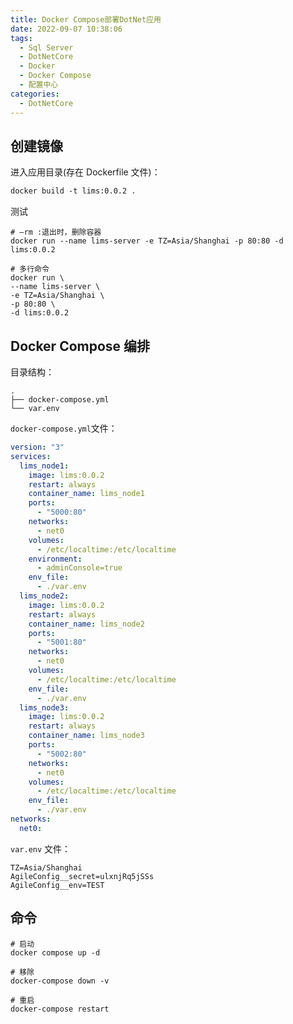 ```yaml
---
title: Docker Compose部署DotNet应用
date: 2022-09-07 10:38:06
tags:
  - Sql Server
  - DotNetCore
  - Docker
  - Docker Compose
  - 配置中心
categories:
  - DotNetCore
---
```


## 创建镜像

进入应用目录(存在 Dockerfile 文件)：

```Dockerfile
docker build -t lims:0.0.2 .
```

测试

```shell
# –rm :退出时，删除容器
docker run --name lims-server -e TZ=Asia/Shanghai -p 80:80 -d lims:0.0.2

# 多行命令
docker run \
--name lims-server \
-e TZ=Asia/Shanghai \
-p 80:80 \
-d lims:0.0.2
```

<!--more-->

## Docker Compose 编排

目录结构：

```shell
.
├── docker-compose.yml
└── var.env
```

`docker-compose.yml`文件：

```yml
version: "3"
services:
  lims_node1:
    image: lims:0.0.2
    restart: always
    container_name: lims_node1
    ports:
      - "5000:80"
    networks:
      - net0
    volumes:
      - /etc/localtime:/etc/localtime
    environment:
      - adminConsole=true
    env_file:
      - ./var.env
  lims_node2:
    image: lims:0.0.2
    restart: always
    container_name: lims_node2
    ports:
      - "5001:80"
    networks:
      - net0
    volumes:
      - /etc/localtime:/etc/localtime
    env_file:
      - ./var.env
  lims_node3:
    image: lims:0.0.2
    restart: always
    container_name: lims_node3
    ports:
      - "5002:80"
    networks:
      - net0
    volumes:
      - /etc/localtime:/etc/localtime
    env_file:
      - ./var.env
networks:
  net0:
```

`var.env` 文件：

```environment
TZ=Asia/Shanghai
AgileConfig__secret=ulxnjRq5jSSs
AgileConfig__env=TEST
```

## 命令

```shell
# 启动
docker compose up -d

# 移除
docker-compose down -v

# 重启
docker-compose restart


```
